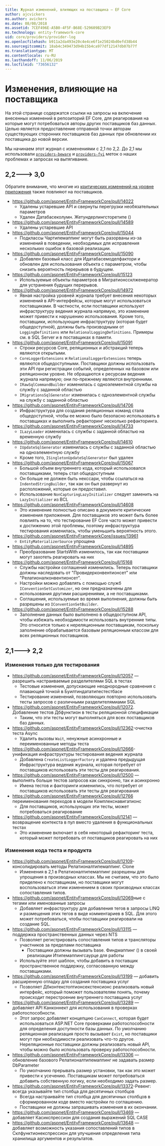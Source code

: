 ```yaml
---
title: Журнал изменений, влияющих на поставщика — EF Core
author: ajcvickers
ms.author: avickers
ms.date: 08/08/2018
ms.assetid: 7CEF496E-A5B0-4F5F-B68E-529609B23EF9
ms.technology: entity-framework-core
uid: core/providers/provider-log
ms.openlocfilehash: b911a2da493e20c4e4ce6f1e25024bd0efd38b44
ms.sourcegitcommit: 18ab4c349473d94b15b4ca977df12147db07b77f
ms.translationtype: MT
ms.contentlocale: ru-RU
ms.lasthandoff: 11/06/2019
ms.locfileid: "73656132"
---
```

# <a name="provider-impacting-changes"></a>Изменения, влияющие на поставщика

На этой странице содержатся ссылки на запросы на включение внесенных изменений в репозиторий EF Core, для реагирования на которые могут потребоваться авторы других поставщиков баз данных. Целью является предоставление отправной точки авторам существующих сторонних поставщиков баз данных при обновлении их поставщика до новой версии.

Мы начинаем этот журнал с изменениями с 2,1 по 2,2. До 2,1 мы использовали [`providers-beware`](https://github.com/aspnet/EntityFrameworkCore/labels/providers-beware) и [`providers-fyi`](https://github.com/aspnet/EntityFrameworkCore/labels/providers-fyi) меток о наших проблемах и запросах на вытягивание.

## <a name="22-----30"></a>2,2---> 3,0

Обратите внимание, что многие из [критических изменений на уровне приложения](../what-is-new/ef-core-3.0/breaking-changes.md) также повлияют на поставщиков.

* <https://github.com/aspnet/EntityFrameworkCore/pull/14022>
  * Удалены устаревшие API и свернуты перегрузки необязательных параметров
  * Удален Датабасеколумн. Жетундерлингсторетипе ()
* <https://github.com/aspnet/EntityFrameworkCore/pull/14589>
  * Удалены устаревшие API
* <https://github.com/aspnet/EntityFrameworkCore/pull/15044>
  * Подклассы Чартипемаппинг могут быть разорваны из-за изменений в поведении, необходимых для исправления нескольких ошибок в базовой реализации.
* <https://github.com/aspnet/EntityFrameworkCore/pull/15090>
  * Добавлен базовый класс для Идатабасемоделфактори и обновлен для использования объекта с параметром, чтобы снизить вероятность перерывов в будущем.
* <https://github.com/aspnet/EntityFrameworkCore/pull/15123>
  * Используемые объекты параметров в Мигратионссклженератор для устранения будущих перерывов.
* <https://github.com/aspnet/EntityFrameworkCore/pull/14972>
  * Явная настройка уровней журнала требует внесения некоторых изменений в API-интерфейсы, которые могут использоваться поставщиками. В частности, если поставщики используют инфраструктуру ведения журнала напрямую, это изменение может привести к нарушению использования. Кроме того, поставщики, использующие инфраструктуру (которая будет общедоступной), должны быть производными от `LoggingDefinitions` или `RelationalLoggingDefinitions`. Примеры см. в SQL Server и в поставщиках в памяти.
* <https://github.com/aspnet/EntityFrameworkCore/pull/15091>
  * Строки ресурсов Core, реляционных и абстракций теперь являются открытыми.
  * `CoreLoggerExtensions` и `RelationalLoggerExtensions` теперь являются общедоступными. Поставщики должны использовать эти API при регистрации событий, определенных на базовом или реляционном уровне. Не обращаются к ресурсам ведения журнала напрямую; они по-прежнему являются внутренними.
  * `IRawSqlCommandBuilder` изменилась с одноэлементной службы на службу с заданной областью
  * `IMigrationsSqlGenerator` изменилась с одноэлементной службы на службу с заданной областью
* <https://github.com/aspnet/EntityFrameworkCore/pull/14706>
  * Инфраструктура для создания реляционных команд стала общедоступной, чтобы ее можно было безопасно использовать в поставщиках и выполнить рефакторинг несколько рефакторинга.
* <https://github.com/aspnet/EntityFrameworkCore/pull/14733>
  * `ILazyLoader` изменилась с службы с заданной областью на временную службу
* <https://github.com/aspnet/EntityFrameworkCore/pull/14610>
  * `IUpdateSqlGenerator` изменилась с службы с заданной областью на одноэлементную службу
  * Кроме того, `ISingletonUpdateSqlGenerator` был удален
* <https://github.com/aspnet/EntityFrameworkCore/pull/15067>
  * Большой объем внутреннего кода, который использовался поставщиками, теперь стал общедоступным
  * Он больше не должен быть некссари, чтобы ссылаться на `IndentedStringBuilder`, так как он был развернут из расположений, которые он предоставил.
  * Использование `NonCapturingLazyInitializer` следует заменить на `LazyInitializer` из BCL
* <https://github.com/aspnet/EntityFrameworkCore/pull/14608>
  * Это изменение полностью описано в документе критические изменения приложения. Для поставщиков это может быть более повлиять на то, что тестирование EF Core часто может привести к достижению этой проблемы, поэтому инфраструктура тестирования изменилась, чтобы уменьшить вероятность этого.
* <https://github.com/aspnet/EntityFrameworkCore/issues/13961>
  * `EntityMaterializerSource` упрощена
* <https://github.com/aspnet/EntityFrameworkCore/pull/14895>
  * Преобразование StartsWith изменилось, так как поставщики могут захотеть реагировать на них
* <https://github.com/aspnet/EntityFrameworkCore/pull/15168>
  * Службы настройки соглашений изменились. Теперь поставщики должны наследовать от "Провидерконвентионсет" или "Релатионалконвентионсет".
  * Настройки можно добавлять с помощью служб `IConventionSetCustomizer`, но они предназначены для использования другими расширениями, а не поставщиками.
  * Соглашения, используемые во время выполнения, должны быть разрешены из `IConventionSetBuilder`.
* <https://github.com/aspnet/EntityFrameworkCore/pull/15288>
  * Заполнение данных было выполнено в общедоступном API, чтобы избежать необходимости использовать внутренние типы. Это относится только к нереляционным поставщикам, поскольку заполнение обрабатывается базовым реляционным классом для всех реляционных поставщиков.

## <a name="21-----22"></a>2,1---> 2,2

### <a name="test-only-changes"></a>Изменения только для тестирования

* <https://github.com/aspnet/EntityFrameworkCore/pull/12057> — разрешить настраиваемые разделителями SQL в тестах
  * Тестовые изменения, допускающие неоднородные сравнения с плавающей точкой в Буилтиндататипестестбасе
  * Тестирование изменений, позволяющих повторно использовать тесты запросов с различными разделителямиами SQL
* <https://github.com/aspnet/EntityFrameworkCore/pull/12072>. Добавление тестов Дбфунктион в тесты реляционной спецификации
  * Таким, что эти тесты могут выполняться для всех поставщиков баз данных.
* <https://github.com/aspnet/EntityFrameworkCore/pull/12362>-очистка теста Async
  * Удалить вызовы `Wait`, ненужные асинхронные и переименованные методы теста
* <https://github.com/aspnet/EntityFrameworkCore/pull/12666>-унификация инфраструктуры тестирования ведения журнала
  * Добавлена `CreateListLoggerFactory` и удалена предыдущая Инфраструктура ведения журнала, которая потребует от поставщиков использовать эти тесты для реагирования.
* <https://github.com/aspnet/EntityFrameworkCore/pull/12500> — выполнять больше тестов запросов как синхронно, так и асинхронно
  * Имена тестов и факторинги изменились, что потребует от поставщиков использовать эти тесты для реагирования
* <https://github.com/aspnet/EntityFrameworkCore/pull/12766> переименования переходов в модели Комплекснавигатионс
  * Для поставщиков, использующих эти тесты, может потребоваться реагирование
* <https://github.com/aspnet/EntityFrameworkCore/pull/12141> — возвращение контекста в пул вместо удаления в функциональных тестах
  * Это изменение включает в себя некоторый рефакторинг теста, который может потребовать от поставщиков реагировать на них

### <a name="test-and-product-code-changes"></a>Изменения кода теста и продукта

* <https://github.com/aspnet/EntityFrameworkCore/pull/12109>-консолидировать методы Релатионалтипемаппинг. Clone
  * Изменения в 2,1 в Релатионалтипемаппинг разрешены для упрощения в производных классах. Мы не считаем, что это было приделено к поставщикам, но поставщики могут воспользоваться этим изменением в своих производных классах сопоставления типов.
* <https://github.com/aspnet/EntityFrameworkCore/pull/12069>ные с тегами или именованные запросы
  * Добавляет инфраструктуру для добавления тегов в запросы LINQ и размещения этих тегов в виде комментариев в SQL. Для этого может потребоваться, чтобы поставщики реагировали на создание SQL.
* <https://github.com/aspnet/EntityFrameworkCore/pull/13115> — поддержка пространственных данных через NTS
  * Позволяет регистрировать сопоставления типов и трансляторы участников за пределами поставщика
    * Поставщики должны вызывать base. Финдмаппинг () в своей реализации Итипемаппингсаурце для работы
  * Используйте этот шаблон, чтобы добавить в поставщик пространственное поддержку, согласованную между поставщиками.
* <https://github.com/aspnet/EntityFrameworkCore/pull/13199> — добавить расширенную отладку для создания поставщика услуг
  * Позволяет Дбконтекстоптионсекстенсионс реализовать новый интерфейс, который поможет пользователям понять, почему происходит перестроение внутреннего поставщика услуг
* <https://github.com/aspnet/EntityFrameworkCore/pull/13289> — добавляет API Канконнект для использования в проверках работоспособности.
  * Этот запрос добавляет концепцию `CanConnect`, которая будет использоваться ASP.NET Core проверками работоспособности для определения доступности базы данных. По умолчанию реляционная реализация просто вызывает `Exist`, но поставщики могут при необходимости реализовать что-то другое. Нереляционные поставщики должны реализовать новый API, чтобы можно было использовать проверку работоспособности.
* <https://github.com/aspnet/EntityFrameworkCore/pull/13306> — обновление базового Релатионалтипемаппинг не задавать размер DbParameter
  * По умолчанию прерывать размер установки, так как это может привести к усечению. Поставщикам может потребоваться добавить собственную логику, если необходимо задать размер.
* <https://github.com/aspnet/EntityFrameworkCore/pull/13372>-Ревенг: всегда указывайте тип столбца для десятичных столбцов
  * Всегда настраивайте тип столбца для десятичных столбцов в сформированном коде вместо настройки по соглашению.
  * Поставщики не должны запрашивать изменения в их окончании.
* <https://github.com/aspnet/EntityFrameworkCore/pull/13469> — добавляет Касикспрессион для создания выражений SQL CASE
* <https://github.com/aspnet/EntityFrameworkCore/pull/13648> — добавляет возможность указания сопоставлений типов в Склфунктионекспрессион для улучшения определения типа хранилища аргументов и результатов.
